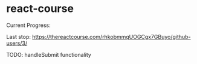 # react-course

Current Progress:

Last stop: https://thereactcourse.com/rhkobmmqUOGCgx7GBuyo/github-users/3/

TODO: handleSubmit functionality
